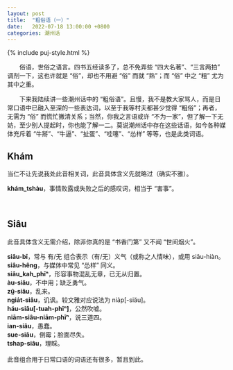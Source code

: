 ```yaml
---
layout: post
title:  "粗俗语（一）"
date:   2022-07-18 13:00:00 +0800
categories: 潮州话
---
```


{% include puj-style.html %}

&emsp;&emsp;俗语，世俗之语言。四书五经读多了，总不免弄些 “四大名著”、“三言两拍” 调剂一下，这也许就是 “俗”，却也不用避 “俗” 而就 “熟”；而 “俗” 中之 “粗” 尤为其中之重。

&emsp;&emsp;下来我陆续讲一些潮州话中的 “粗俗语”。且慢，我不是教大家骂人，而是日常口语中已融入至深的一些表达词，以至于我等村夫都甚少觉得 “粗俗”；再者，无需为 “俗” 而慌忙撇清关系；当然，你我之言语或许 “不为一家”，但了解一下无妨，至少别人提起时，你也能了解一二。莫说潮州话中存在这些话语，如今各种媒体充斥着 “牛掰”、“牛逼”、“扯蛋”、“哇噻”、“怂样” 等等，也是此类词语。
<br>

## Khám

当仁不让先说我处此音相关词，此音具体含义先就略过（确实不雅）。

**khám_tshàu**，事情败露或失败之后的感叹词，相当于 “害事”。<br>
<!-- 注：lău-khám，该词非作者处所常用，作者亦难以把握其具体含义，因而暂且注释掉。 --> 
<!-- **lău-khám**，老练之人。<br> -->
<br>

## Siâu

此音具体含义无需介绍，除非你真的是 “书香门第” 又不闻 “世间烟火”。

**siâu-bī**，常与 有/无 组合表示（有/无）义气（或称之人情味），或用 siâu-hiàn。<br>
**siâu-hêng**，与媒体中常见 “怂样” 同义。<br>
**siâu_kah_phīⁿ**，形容事物混乱无章，已无从归置。<br>
**àu-siâu**，不中用；缺乏勇气。<br>
**zṳ̂-siâu**，乱来。<br>
**ngia̍t-siâu**，讥讽。较文雅对应说法为 nia̍p[-siău]。<br>
**háu-siâu[-tuah-phīⁿ]**，公然吹嘘。<br>
**niām-siâu-niām-phīⁿ**，说三道四。<br>
**ian-siâu**，愚蠢。<br>
**sue-siâu**，倒霉；脸面尽失。<br>
**tshap-siâu**，理睬。<br>
<br>
此音组合用于日常口语的词语还有很多，暂且到此。



